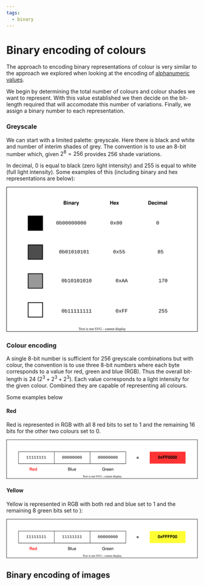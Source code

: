 ```yaml
---
tags:
  - binary
---
```


# Binary encoding of colours

The approach to encoding binary representations of colour is very similar to the
approach we explored when looking at the encoding of
[alphanumeric values](Text_encoding.md).

We begin by determining the total number of colours and colour shades we want to
represent. With this value established we then decide on the bit-length required
that will accomodate this number of variations. Finally, we assign a binary
number to each representation.

### Greyscale

We can start with a limited palette: greyscale. Here there is black and white
and number of interim shades of grey. The convention is to use an 8-bit number
which, given $2^8 = 256$ provides 256 shade variations.

In decimal, 0 is equal to black (zero light intensity) and 255 is equal to white
(full light intensity). Some examples of this (including binary and hex
representations are below):

![](/static/greyscale-encoding.svg)

### Colour encoding

A single 8-bit number is sufficient for 256 greyscale combinations but with
colour, the convention is to use three 8-bit numbers where each byte corresponds
to a value for red, green and blue (RGB). Thus the overall bit-length is 24
($2^3 + 2^3 + 2^3$). Each value corresponds to a light intensity for the given
colour. Combined they are capable of representing all colours.

Some examples below

#### Red

Red is represented in RGB with all 8 red bits to set to 1 and the remaining 16
bits for the other two colours set to 0.

![](/static/red-encoding.svg)

#### Yellow

Yellow is represented in RGB with both red and blue set to 1 and the remaining 8
green bits set to ):

![](/static/yellow-encoding.svg)

## Binary encoding of images
